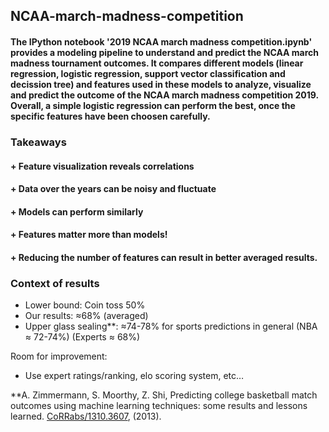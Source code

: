 ## NCAA-march-madness-competition

#### The IPython notebook '2019 NCAA march madness competition.ipynb' provides a modeling pipeline to understand and predict the NCAA march madness tournament outcomes. It compares different models (linear regression, logistic regression, support vector classification and decission tree) and features used in these models to analyze, visualize and predict the outcome of the NCAA march madness competition 2019. Overall, a simple logistic regression can perform the best, once the specific features have been choosen carefully.

### Takeaways
#### + Feature visualization reveals correlations
#### + Data over the years can be noisy and fluctuate
#### + Models can perform similarly
#### + Features matter more than models!
#### + Reducing the number of features can result in better averaged results.

### Context of results
- Lower bound: Coin toss 50%
- Our results: ≈68% (averaged)
- Upper glass sealing**: ≈74-78% for sports predictions in general
                        (NBA ≈ 72-74%)
                        (Experts ≈ 68%)

Room for improvement:
- Use expert ratings/ranking, elo scoring system, etc…

**A. Zimmermann, S. Moorthy, Z. Shi, Predicting college basketball match outcomes using machine learning techniques: some results and lessons learned.  [CoRRabs/1310.3607](https://dblp.org/db/journals/corr/corr1310.html), (2013).
